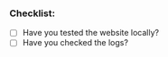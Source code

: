 <!-- 
[EN]
Thanks for contributing to our website
We really appreciate your effort! :)
Please leave a short description to understand your change.

[IT]
Grazie per aver contribuito al nostro sito! :)
Per favore, lascia una breve descrizione per rendere
piu' comprensibile il tuo cambio.
-->

### Checklist:

* [ ] Have you tested the website locally?
* [ ] Have you checked the logs?